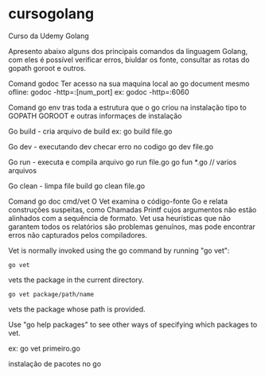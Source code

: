 # cursogolang
Curso da Udemy Golang

Apresento abaixo alguns dos principais comandos da linguagem Golang, com eles é possível verificar erros, biuldar os fonte, consultar as rotas do gopath goroot e outros.


Comand godoc
Ter acesso na sua maquina local ao go document mesmo ofline:
godoc -http=:[num_port] ex: godoc -http=:6060

Comand go env
tras toda a estrutura que o go criou na instalação tipo to GOPATH GOROOT e outras informaçes de instalação

Go build - cria arquivo de build
ex:	go build file.go

Go dev - executando dev checar erro no codigo
	go dev file.go

Go run - executa e compila arquivo
	go run file.go
    go fun *.go // varios arquivos
    
Go clean - limpa file build
	go clean file.go 

Comand go doc cmd/vet
O Vet examina o código-fonte Go e relata construções suspeitas, como
Chamadas Printf cujos argumentos não estão alinhados com a sequência de formato. Vet usa
heurísticas que não garantem todos os relatórios são problemas genuínos, mas
pode encontrar erros não capturados pelos compiladores.

Vet is normally invoked using the go command by running "go vet":

    go vet

vets the package in the current directory.

    go vet package/path/name

vets the package whose path is provided.

Use "go help packages" to see other ways of specifying which packages to vet.

ex:  go vet primeiro.go 

instalação de pacotes no go






